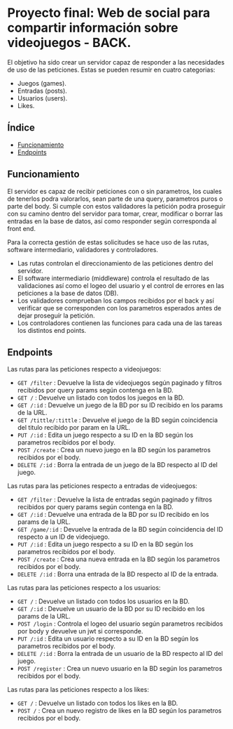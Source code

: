 # Proyecto final: Web de social para compartir información sobre videojuegos - BACK.

El objetivo ha sido crear un servidor capaz de responder a las necesidades de uso de las peticiones. Estas se pueden resumir en cuatro categorias: 
- Juegos (games).
- Entradas (posts).
- Usuarios (users).
- Likes.

## Índice

  - [Funcionamiento](#funcionamiento)
  - [Endpoints](#endpoints)

## Funcionamiento

El servidor es capaz de recibir peticiones con o sin parametros, los cuales de tenerlos podra valorarlos, sean parte de una query, parametros puros o parte del body. Si cumple con estos validadores la petición podra proseguir con su camino dentro del servidor para tomar, crear, modificar o borrar las entradas en la base de datos, así como responder según corresponda al front end.

Para la correcta gestión de estas solicitudes se hace uso de las rutas, software intermediario, validadores y controladores.
- Las rutas controlan el direccionamiento de las peticiones dentro del servidor.
- El software intermediario (middleware) controla el resultado de las validaciones así como el logeo del usuario y el control de errores en las peticiones a la base de datos (DB).
- Los validadores comprueban los campos recibidos por el back y así verificar que se corresponden con los parametros esperados antes de dejar proseguír la petición.
- Los controladores contienen las funciones para cada una de las tareas los distintos end points.

## Endpoints

Las rutas para las peticiones respecto a videojuegos:
- `GET /filter` : Devuelve la lista de videojuegos según paginado y filtros recibidos por query params según contenga en la BD.
- `GET /` : Devuelve un listado con todos los juegos en la BD.
- `GET /:id` : Devuelve un juego de la BD por su ID recibido en los params de la URL.
- `GET /tittle/:tittle` : Devuelve el juego de la BD según coincidencia del titulo recibido por param en la URL.
- `PUT /:id` : Edita un juego respecto a su ID en la BD según los parametros recibidos por el body.
- `POST /create` : Crea un nuevo juego en la BD según los parametros recibidos por el body.
- `DELETE /:id` : Borra la entrada de un juego de la BD respecto al ID del juego.

Las rutas para las peticiones respecto a entradas de videojuegos:
- `GET /filter` : Devuelve la lista de entradas según paginado y filtros recibidos por query params según contenga en la BD.
- `GET /:id` : Devuelve una entrada de la BD por su ID recibido en los params de la URL.
- `GET /game/:id` : Devuelve la entrada de la BD según coincidencia del ID respecto a un ID de videojuego.
- `PUT /:id` : Edita un juego respecto a su ID en la BD según los parametros recibidos por el body.
- `POST /create` : Crea una nueva entrada en la BD según los parametros recibidos por el body.
- `DELETE /:id` : Borra una entrada de la BD respecto al ID de la entrada.

Las rutas para las peticiones respecto a los usuarios:
- `GET /` : Devuelve un listado con todos los usuarios en la BD.
- `GET /:id` : Devuelve un usuario de la BD por su ID recibido en los params de la URL.
- `POST /login` : Controla el logeo del usuario según parametros recibidos por body y devuelve un jwt si corresponde.
- `PUT /:id` : Edita un usuario respecto a su ID en la BD según los parametros recibidos por el body.
- `DELETE /:id` : Borra la entrada de un usuario de la BD respecto al ID del juego.
- `POST /register` : Crea un nuevo usuario en la BD según los parametros recibidos por el body.

Las rutas para las peticiones respecto a los likes:
- `GET /` : Devuelve un listado con todos los likes en la BD.
- `POST /` : Crea un nuevo registro de likes en la BD según los parametros recibidos por el body.